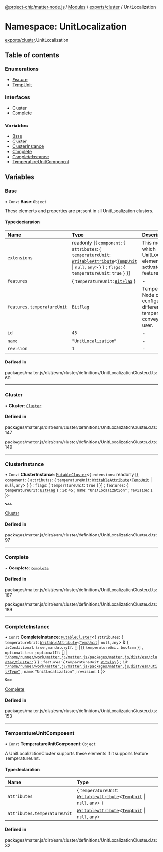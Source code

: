 [@project-chip/matter-node.js](../README.md) / [Modules](../modules.md) / [exports/cluster](exports_cluster.md) / UnitLocalization

# Namespace: UnitLocalization

[exports/cluster](exports_cluster.md).UnitLocalization

## Table of contents

### Enumerations

- [Feature](../enums/exports_cluster.UnitLocalization.Feature.md)
- [TempUnit](../enums/exports_cluster.UnitLocalization.TempUnit.md)

### Interfaces

- [Cluster](../interfaces/exports_cluster.UnitLocalization.Cluster.md)
- [Complete](../interfaces/exports_cluster.UnitLocalization.Complete.md)

### Variables

- [Base](exports_cluster.UnitLocalization.md#base)
- [Cluster](exports_cluster.UnitLocalization.md#cluster)
- [ClusterInstance](exports_cluster.UnitLocalization.md#clusterinstance)
- [Complete](exports_cluster.UnitLocalization.md#complete)
- [CompleteInstance](exports_cluster.UnitLocalization.md#completeinstance)
- [TemperatureUnitComponent](exports_cluster.UnitLocalization.md#temperatureunitcomponent)

## Variables

### Base

• `Const` **Base**: `Object`

These elements and properties are present in all UnitLocalization clusters.

#### Type declaration

| Name | Type | Description |
| :------ | :------ | :------ |
| `extensions` | readonly [\{ `component`: \{ `attributes`: \{ `temperatureUnit`: [`WritableAttribute`](../interfaces/exports_cluster.WritableAttribute.md)\<[`TempUnit`](../enums/exports_cluster.UnitLocalization.TempUnit.md) \| ``null``, `any`\>  }  } ; `flags`: \{ `temperatureUnit`: ``true``  }  }] | This metadata controls which UnitLocalizationCluster elements matter.js activates for specific feature combinations. |
| `features` | \{ `temperatureUnit`: [`BitFlag`](exports_schema.md#bitflag)  } | - |
| `features.temperatureUnit` | [`BitFlag`](exports_schema.md#bitflag) | TemperatureUnit The Node can be configured to use different units of temperature when conveying values to a user. |
| `id` | ``45`` | - |
| `name` | ``"UnitLocalization"`` | - |
| `revision` | ``1`` | - |

#### Defined in

packages/matter.js/dist/esm/cluster/definitions/UnitLocalizationCluster.d.ts:60

___

### Cluster

• **Cluster**: [`Cluster`](../interfaces/exports_cluster.UnitLocalization.Cluster.md)

#### Defined in

packages/matter.js/dist/esm/cluster/definitions/UnitLocalizationCluster.d.ts:147

packages/matter.js/dist/esm/cluster/definitions/UnitLocalizationCluster.d.ts:149

___

### ClusterInstance

• `Const` **ClusterInstance**: [`MutableCluster`](../interfaces/exports_cluster.MutableCluster-1.md)\<\{ `extensions`: readonly [\{ `component`: \{ `attributes`: \{ `temperatureUnit`: [`WritableAttribute`](../interfaces/exports_cluster.WritableAttribute.md)\<[`TempUnit`](../enums/exports_cluster.UnitLocalization.TempUnit.md) \| ``null``, `any`\>  }  } ; `flags`: \{ `temperatureUnit`: ``true``  }  }] ; `features`: \{ `temperatureUnit`: [`BitFlag`](exports_schema.md#bitflag)  } ; `id`: ``45`` ; `name`: ``"UnitLocalization"`` ; `revision`: ``1``  }\>

**`See`**

[Cluster](exports_cluster.UnitLocalization.md#cluster)

#### Defined in

packages/matter.js/dist/esm/cluster/definitions/UnitLocalizationCluster.d.ts:97

___

### Complete

• **Complete**: [`Complete`](../interfaces/exports_cluster.UnitLocalization.Complete.md)

#### Defined in

packages/matter.js/dist/esm/cluster/definitions/UnitLocalizationCluster.d.ts:187

packages/matter.js/dist/esm/cluster/definitions/UnitLocalizationCluster.d.ts:189

___

### CompleteInstance

• `Const` **CompleteInstance**: [`MutableCluster`](../interfaces/exports_cluster.MutableCluster-1.md)\<\{ `attributes`: \{ `temperatureUnit`: [`WritableAttribute`](../interfaces/exports_cluster.WritableAttribute.md)\<[`TempUnit`](../enums/exports_cluster.UnitLocalization.TempUnit.md) \| ``null``, `any`\> & \{ `isConditional`: ``true`` ; `mandatoryIf`: [] \| [\{ `temperatureUnit`: `boolean`  }] ; `optional`: ``true`` ; `optionalIf`: [] \| [`"/home/runner/work/matter.js/matter.js/packages/matter.js/dist/esm/cluster/Cluster"`](exports_cluster._internal_.__home_runner_work_matter_js_matter_js_packages_matter_js_dist_esm_cluster_Cluster_.md)  }  } ; `features`: \{ `temperatureUnit`: [`BitFlag`](exports_schema.md#bitflag)  } ; `id`: [`"/home/runner/work/matter.js/matter.js/packages/matter.js/dist/esm/util/Type"`](exports_cluster._internal_.__home_runner_work_matter_js_matter_js_packages_matter_js_dist_esm_util_Type_.md) ; `name`: ``"UnitLocalization"`` ; `revision`: ``1``  }\>

**`See`**

[Complete](exports_cluster.UnitLocalization.md#complete)

#### Defined in

packages/matter.js/dist/esm/cluster/definitions/UnitLocalizationCluster.d.ts:153

___

### TemperatureUnitComponent

• `Const` **TemperatureUnitComponent**: `Object`

A UnitLocalizationCluster supports these elements if it supports feature TemperatureUnit.

#### Type declaration

| Name | Type |
| :------ | :------ |
| `attributes` | \{ `temperatureUnit`: [`WritableAttribute`](../interfaces/exports_cluster.WritableAttribute.md)\<[`TempUnit`](../enums/exports_cluster.UnitLocalization.TempUnit.md) \| ``null``, `any`\>  } |
| `attributes.temperatureUnit` | [`WritableAttribute`](../interfaces/exports_cluster.WritableAttribute.md)\<[`TempUnit`](../enums/exports_cluster.UnitLocalization.TempUnit.md) \| ``null``, `any`\> |

#### Defined in

packages/matter.js/dist/esm/cluster/definitions/UnitLocalizationCluster.d.ts:32
